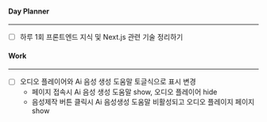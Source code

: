 
#### Day Planner
---
- [ ] 하루 1회 프론트엔드 지식 및 Next.js 관련 기술 정리하기


#### Work
---
- [ ] 오디오 플레이어와 Ai 음성 생성 도움말 토글식으로 표시 변경
	- 페이지 접속시 Ai 음성 생성 도움말 show, 오디오 플레이어 hide
	- 음성제작 버튼 클릭시 Ai 음성생성 도움말 비활성되고 오디오 플레이지 페이지 show
